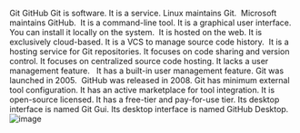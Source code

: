 Git	GitHub
Git is software.	It is a service.
Linux maintains Git. 	Microsoft maintains GitHub. 
It is a command-line tool.	It is a graphical user interface.
You can install it locally on the system. 	It is hosted on the web. It is exclusively cloud-based.
It is a VCS to manage source code history. 	It is a hosting service for Git repositories.
It focuses on code sharing and version control.	It focuses on centralized source code hosting.
It lacks a user management feature.  	It has a built-in user management feature.
Git was launched in 2005. 	GitHub was released in 2008.
Git has minimum external tool configuration.	It has an active marketplace for tool integration.
It is open-source licensed.	It has a free-tier and pay-for-use tier.
Its desktop interface is named Git Gui.	Its desktop interface is named GitHub Desktop.
![image](https://github.com/ReshmaNov1995/Git-GitHub/assets/108859363/da6684b0-744d-4d7b-9903-a72900906841)
